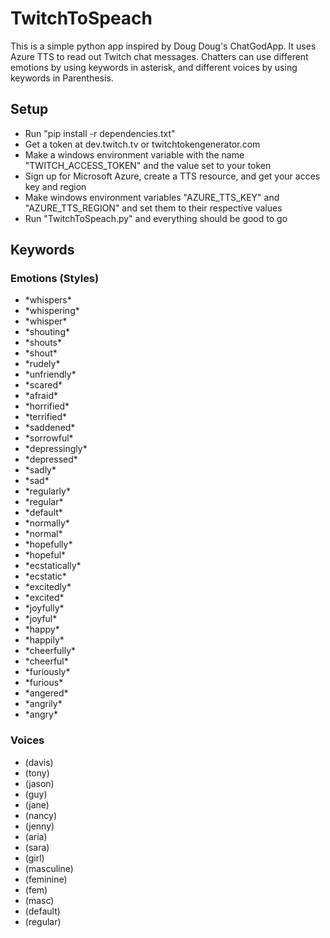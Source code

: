<h1>TwitchToSpeach</h1>
This is a simple python app inspired by Doug Doug's ChatGodApp. It uses Azure TTS to read out Twitch chat messages. Chatters can use different emotions by using keywords in asterisk, and different voices by using keywords in Parenthesis.
<h2>Setup</h2>
<ul>
  <li>Run "pip install -r dependencies.txt"</li>
  <li>Get a token at dev.twitch.tv or twitchtokengenerator.com</li>
  <li>Make a windows environment variable with the name "TWITCH_ACCESS_TOKEN" and the value set to your token</li>
  <li>Sign up for Microsoft Azure, create a TTS resource, and get your acces key and region</li>
  <li>Make windows environment variables "AZURE_TTS_KEY" and "AZURE_TTS_REGION" and set them to their respective values</li>
  <li>Run "TwitchToSpeach.py" and everything should be good to go</li>
</ul>
<h2>Keywords</h2>
<h3>Emotions (Styles)</h3>
<ul>
  <li>*whispers*</li>
  <li>*whispering*</li>
  <li>*whisper*</li>
  <li>*shouting*</li>
  <li>*shouts*</li>
  <li>*shout*</li>
  <li>*rudely*</li>
  <li>*unfriendly*</li>
  <li>*scared*</li>
  <li>*afraid*</li>
  <li>*horrified*</li>
  <li>*terrified*</li>
  <li>*saddened*</li>
  <li>*sorrowful*</li>
  <li>*depressingly*</li>
  <li>*depressed*</li>
  <li>*sadly*</li>
  <li>*sad*</li>
  <li>*regularly*</li>
  <li>*regular*</li>
  <li>*default*</li>
  <li>*normally*</li>
  <li>*normal*</li>
  <li>*hopefully*</li>
  <li>*hopeful*</li>
  <li>*ecstatically*</li>
  <li>*ecstatic*</li>
  <li>*excitedly*</li>
  <li>*excited*</li>
  <li>*joyfully*</li>
  <li>*joyful*</li>
  <li>*happy*</li>
  <li>*happily*</li>
  <li>*cheerfully*</li>
  <li>*cheerful*</li>
  <li>*furiously*</li>
  <li>*furious*</li>
  <li>*angered*</li>
  <li>*angrily*</li>
  <li>*angry*</li>
</ul>
<h3>Voices</h3>
<ul>
  <li>(davis)</li>
  <li>(tony)</li>
  <li>(jason)</li>
  <li>(guy)</li>
  <li>(jane)</li>
  <li>(nancy)</li>
  <li>(jenny)</li>
  <li>(aria)</li>
  <li>(sara)</li>
  <li>(girl)</li>
  <li>(masculine)</li>
  <li>(feminine)</li>
  <li>(fem)</li>
  <li>(masc)</li>
  <li>(default)</li>
  <li>(regular)</li>
  
</ul>
